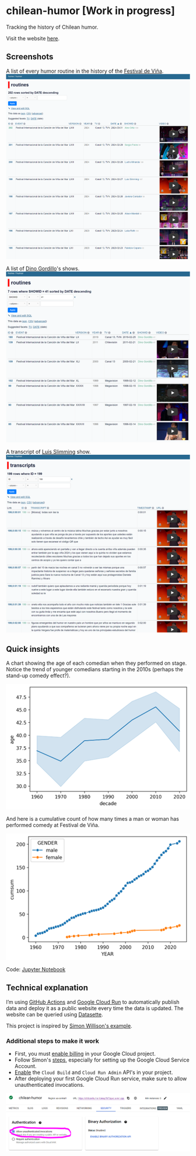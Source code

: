 # chilean-humor [Work in progress]

Tracking the history of Chilean humor.

Visit the website [here](https://db.datarisas.cl/).

## Screenshots

A list of every humor routine in the history of the [Festival de Viña](https://es.wikipedia.org/wiki/Festival_Internacional_de_la_Canci%C3%B3n_de_Vi%C3%B1a_del_Mar).
![routines](/images/website-capture-01.PNG)

A list of [Dino Gordillo](https://es.wikipedia.org/wiki/Dino_Gordillo)'s shows.
![routines-dino](/images/website-capture-02.PNG)

A transcript of [Luis Slimming](https://es.wikipedia.org/wiki/Luis_Slimming) show.
![transcript](/images/website-capture-03.PNG)

## Quick insights

A chart showing the age of each comedian when they performed on stage. Notice the trend of younger comedians starting in the 2010s (perhaps the stand-up comedy effect?).

![age](/images/age_line_plot.png)

And here is a cumulative count of how many times a man or woman has performed comedy at Festival de Viña.

![gender](/images/gender_line_plot.png)

Code: [Jupyter Notebook](/notebooks/00_explore_ficvn_data.ipynb)

## Technical explanation

I’m using [GitHub Actions](https://github.com/features/actions) and [Google Cloud Run](https://cloud.google.com/run) to automatically publish data and deploy it as a public website every time the data is updated. The website can be queried using [Datasette](https://datasette.io/).

This project is inspired by [Simon Willison's example](https://simonwillison.net/2020/Jan/21/github-actions-cloud-run/).

### Additional steps to make it work

- First, you must [enable billing](https://stackoverflow.com/questions/68536433/unable-to-submit-build-to-cloud-build-due-to-permissions-error) in your Google Cloud project.
- Follow Simon's [steps](https://simonwillison.net/2020/Jan/21/github-actions-cloud-run/), especially for setting up the Google Cloud Service Account.
- [Enable](https://cloud.google.com/endpoints/docs/openapi/enable-api) the `Cloud Build` and `Cloud Run Admin` API's in your project.
- After deploying your first Google Cloud Run service, make sure to allow unauthenticated invocations.

![invocations](/images/google-run.PNG)
